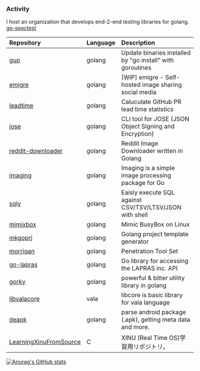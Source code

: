 ### Activity
I host an organization that develops end-2-end testing libraries for golang.  
[go-spectest](https://github.com/go-spectest)

|Repository|Language|Description|
|:--|:--|:--|
|[gup](https://github.com/nao1215/gup)|golang|Update binaries installed by "go install" with goroutines|
|[emigre](https://github.com/nao1215/emigre)|golang|[WIP] emigre - Self-hosted image sharing social media|
|[leadtime](https://github.com/nao1215/leadtime)|golang|Caluculate GitHub PR lead time statistics|
|[jose](https://github.com/nao1215/jose)|golang|CLI tool for JOSE (JSON Object Signing and Encryption)|
|[reddit-downloader](https://github.com/nao1215/reddit-downloader)|golang|Reddit Image Downloader written in Golang|
|[imaging](https://github.com/nao1215/imaging)|golang|Imaging is a simple image processing package for Go|
|[sqly](https://github.com/nao1215/sqly)|golang|Eaisly execute SQL against CSV/TSV/LTSV/JSON with shell|
|[mimixbox](https://github.com/nao1215/mimixbox)|golang|Mimic BusyBox on Linux|
|[mkgoprj](https://github.com/nao1215/mkgoprj)|golang|Golang project template generator|
|[morrigan](https://github.com/nao1215/morrigan)|golang|Penetration Tool Set|
|[go-lapras](https://github.com/nao1215/go-lapras)|golang|Go library for accessing the LAPRAS inc. API|
|[gorky](https://github.com/nao1215/gorky)|golang|powerful & bitter utility library in golang|
|[libvalacore](https://github.com/nao1215/libvalacore)|vala|libcore is basic library for vala language|
|[deapk](https://github.com/nao1215/deapk)|golang|parse android package (.apk), getting meta data and more.|
|[LearningXinuFromSource](https://github.com/nao1215/LearningXinuFromSource)|C|XINU (Real Time OS)学習用リポジトリ。|

[![Anurag's GitHub stats](https://github-readme-stats.vercel.app/api?username=nao1215)](https://github.com/anuraghazra/github-readme-stats)

